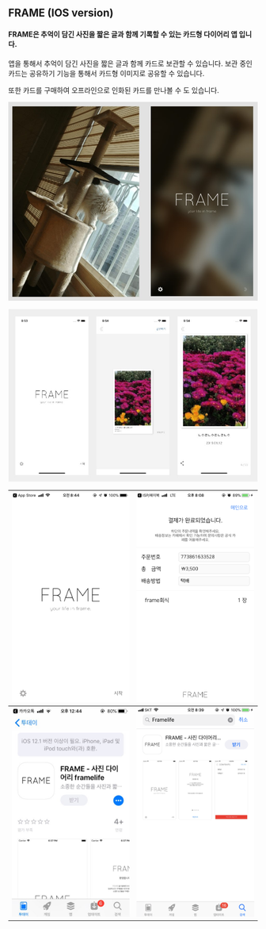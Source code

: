 ## FRAME (IOS version)

#### FRAME은 추억이 담긴 사진을 짧은 글과 함께 기록할 수 있는 카드형 다이어리 앱 입니다.  
  
앱을 통해서 추억이 담긴 사진을 짧은 글과 함께 카드로 보관할 수 있습니다. 보관 중인 카드는 공유하기 기능을 통해서 카드형 이미지로 공유할 수 있습니다.
  
또한 카드를 구매하여 오프라인으로 인화된 카드를 만나볼 수 도 있습니다.  

![main](https://github.com/hololee/FRAME_IOS/blob/master/screenshot/frame3.jpg?raw=true)

![main_screen](https://github.com/hololee/FRAME_IOS/blob/master/screenshot/screen1.png?raw=true)

| ![main_screen](https://github.com/hololee/FRAME_IOS/blob/master/screenshot/screen2.png?raw=true) | ![main_screen](https://github.com/hololee/FRAME_IOS/blob/master/screenshot/screen3.png?raw=true) |
|--|--|
| ![main_screen](https://github.com/hololee/FRAME_IOS/blob/master/screenshot/screen4.jpg?raw=true) | ![main_screen](https://github.com/hololee/FRAME_IOS/blob/master/screenshot/screen5.png?raw=true) |

<!--stackedit_data:
eyJoaXN0b3J5IjpbLTExMjgzMjEzNzQsNzMwOTk4MTE2XX0=
-->
